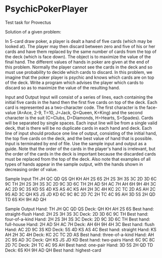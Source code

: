 # PsychicPokerPlayer
Test task for Provectus

Solution of a given problem:

In 5-card draw poker, a player is dealt a hand of five cards (which may be looked at). The
player may then discard between zero and five of his or her cards and have them replaced
by the same number of cards from the top of the deck (which is face down). The object is to
maximize the value of the final hand. The different values of hands in poker are given at the
end of this problem.
Normally the player cannot see the cards in the deck and so must use probability to decide
which cards to discard. In this problem, we imagine that the poker player is psychic and
knows which cards are on top of the deck. Write a program which advises the player which
cards to discard so as to maximize the value of the resulting hand.

Input and Output
Input will consist of a series of lines, each containing the initial five cards in the hand then
the first five cards on top of the deck. Each card is represented as a two-character code. The
first character is the face-value (A=Ace, 2-9, T=10, J=Jack, Q=Queen, K=King) and the
second character is the suit (C=Clubs, D=Diamonds, H=Hearts, S=Spades). Cards will be
separated by single spaces. Each input line will be from a single valid deck, that is there will
be no duplicate cards in each hand and deck.
Each line of input should produce one line of output, consisting of the initial hand, the top five
cards on the deck, and the best value of hand that is possible. Input is terminated by end of
file.
Use the sample input and output as a guide. Note that the order of the cards in the player's
hand is irrelevant, but the order of the cards in the deck is important because the discarded
cards must be replaced from the top of the deck. Also note that examples of all types of
hands appear in the sample output, with the hands shown in decreasing order of value.

Sample Input
TH JH QC QD QS QH KH AH 2S 6S
2H 2S 3H 3S 3C 2D 3D 6C 9C TH
2H 2S 3H 3S 3C 2D 9C 3D 6C TH
2H AD 5H AC 7H AH 6H 9H 4H 3C
AC 2D 9C 3S KD 5S 4D KS AS 4C
KS AH 2H 3C 4H KC 2C TC 2D AS
AH 2C 9S AD 3C QH KS JS JD KD
6C 9C 8C 2D 7C 2H TC 4C 9S AH
3D 5S 2H QD TD 6S KH 9H AD QH

Sample Output
Hand: TH JH QC QD QS Deck: QH KH AH 2S 6S Best hand: straight-flush
Hand: 2H 2S 3H 3S 3C Deck: 2D 3D 6C 9C TH Best hand: four-of-a-kind
Hand: 2H 2S 3H 3S 3C Deck: 2D 9C 3D 6C TH Best hand: full-house
Hand: 2H AD 5H AC 7H Deck: AH 6H 9H 4H 3C Best hand: flush
Hand: AC 2D 9C 3S KD Deck: 5S 4D KS AS 4C Best hand: straight
Hand: KS AH 2H 3C 4H Deck: KC 2C TC 2D AS Best hand: three-of-a-kind
Hand: AH 2C 9S AD 3C Deck: QH KS JS JD KD Best hand: two-pairs
Hand: 6C 9C 8C 2D 7C Deck: 2H TC 4C 9S AH Best hand: one-pair
Hand: 3D 5S 2H QD TD Deck: 6S KH 9H AD QH Best hand: highest-card
